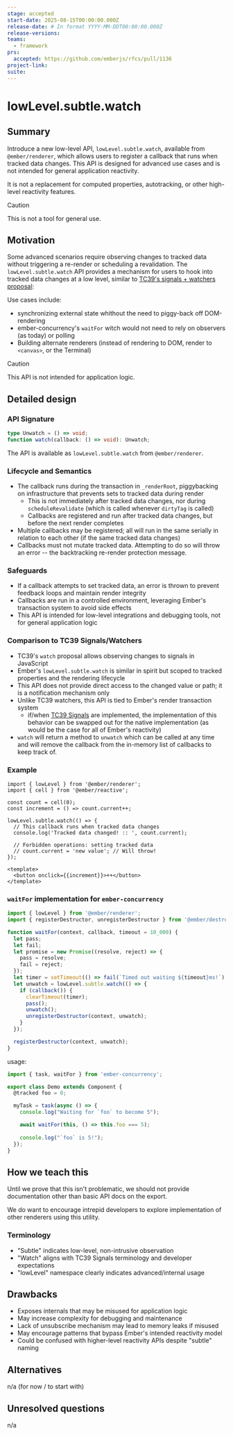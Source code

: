 ```yaml
---
stage: accepted
start-date: 2025-08-15T00:00:00.000Z
release-date: # In format YYYY-MM-DDT00:00:00.000Z
release-versions:
teams: 
  - framework
prs:
  accepted: https://github.com/emberjs/rfcs/pull/1136
project-link:
suite: 
---
```


<!--- 
Directions for above: 

stage: Leave as is
start-date: Fill in with today's date, 2032-12-01T00:00:00.000Z
release-date: Leave as is
release-versions: Leave as is
teams: Include only the [team(s)](README.md#relevant-teams) for which this RFC applies
prs:
  accepted: Fill this in with the URL for the Proposal RFC PR
project-link: Leave as is
suite: Leave as is
-->

<!-- Replace "RFC title" with the title of your RFC -->

# lowLevel.subtle.watch

## Summary

Introduce a new low-level API, `lowLevel.subtle.watch`, available from `@ember/renderer`, which allows users to register a callback that runs when tracked data changes. This API is designed for advanced use cases and is not intended for general application reactivity.

It is not a replacement for computed properties, autotracking, or other high-level reactivity features.

> [!CAUTION]
> This is not a tool for general use. 

[tc39-signals]: https://github.com/tc39/proposal-signals

## Motivation

Some advanced scenarios require observing changes to tracked data without triggering a re-render or scheduling a revalidation. The `lowLevel.subtle.watch` API provides a mechanism for users to hook into tracked data changes at a low level, similar to [TC39's signals + watchers proposal][tc39-signals]:

Use cases include:
- synchronizing external state whithout the need to piggy-back off DOM-rendering
- ember-concurrency's `waitFor` witch would not need to rely on observers (as today) or polling
- Building alternate renderers (instead of rendering to DOM, render to `<canvas>`, or the Terminal)

> [!CAUTION]
> This API is not intended for application logic.

## Detailed design

### API Signature

```ts
type Unwatch = () => void;
function watch(callback: () => void): Unwatch;
```

The API is available as `lowLevel.subtle.watch` from `@ember/renderer`.

### Lifecycle and Semantics

- The callback runs during the transaction in `_renderRoot`, piggybacking on infrastructure that prevents sets to tracked data during render
  - This is not immediately after tracked data changes, nor during `scheduleRevalidate` (which is called whenever `dirtyTag` is called)
  - Callbacks are registered and run after tracked data changes, but before the next render completes
- Multiple callbacks may be registered; all will run in the same serially in relation to each other (if the same tracked data changes)
- Callbacks must not mutate tracked data. Attempting to do so will throw an error -- the backtracking re-render protection message.

### Safeguards

- If a callback attempts to set tracked data, an error is thrown to prevent feedback loops and maintain render integrity
- Callbacks are run in a controlled environment, leveraging Ember's transaction system to avoid side effects
- This API is intended for low-level integrations and debugging tools, not for general application logic

### Comparison to TC39 Signals/Watchers

- TC39's  `watch` proposal allows observing changes to signals in JavaScript
- Ember's `lowLevel.subtle.watch` is similar in spirit but scoped to tracked properties and the rendering lifecycle
- This API does not provide direct access to the changed value or path; it is a notification mechanism only
- Unlike TC39 watchers, this API is tied to Ember's render transaction system
  - if/when [TC39 Signals][tc39-signals] are implemented, the implementation of this behavior can be swapped out for the native implementation (as would be the case for all of Ember's reactivity)
- `watch` will return a method to `unwatch` which can be called at any time and will remove the callback from the in-memory list of callbacks to keep track of.

### Example

```gjs
import { lowLevel } from '@ember/renderer';
import { cell } from '@ember/reactive';

const count = cell(0);
const increment = () => count.current++;

lowLevel.subtle.watch(() => {
  // This callback runs when tracked data changes
  console.log('Tracked data changed! :: ', count.current);
  
  // Forbidden operations: setting tracked data
  // count.current = 'new value'; // Will throw!
});

<template>
  <button onclick={{increment}}>++</button>
</template>
```

### `waitFor` implementation for `ember-concurrency`

```js
import { lowLevel } from '@ember/renderer';
import { registerDestructor, unregisterDestructor } from '@ember/destroyable';

function waitFor(context, callback, timeout = 10_000) {
  let pass;
  let fail;
  let promise = new Promise((resolve, reject) => {
    pass = resolve;
    fail = reject;
  });
  let timer = setTimeout(() => fail(`Timed out waiting ${timeout}ms!`), timeout);
  let unwatch = lowLevel.subtle.watch(() => {
    if (callback()) {
      clearTimeout(timer);
      pass();
      unwatch();
      unregisterDestructor(context, unwatch);
    }
  });

  registerDestructor(context, unwatch);
}
```

usage:
```js
import { task, waitFor } from 'ember-concurrency';

export class Demo extends Component {
  @tracked foo = 0;

  myTask = task(async () => {
    console.log("Waiting for `foo` to become 5");

    await waitFor(this, () => this.foo === 5);
    
    console.log("`foo` is 5!");
  });
}
```

## How we teach this

Until we prove that this isn't problematic, we should not provide documentation other than basic API docs on the export.

We do want to encourage intrepid developers to explore implementation of other renderers using this utility.

### Terminology

- "Subtle" indicates low-level, non-intrusive observation
- "Watch" aligns with TC39 Signals terminology and developer expectations
- "lowLevel" namespace clearly indicates advanced/internal usage

## Drawbacks

- Exposes internals that may be misused for application logic
- May increase complexity for debugging and maintenance
- Lack of unsubscribe mechanism may lead to memory leaks if misused
- May encourage patterns that bypass Ember's intended reactivity model
- Could be confused with higher-level reactivity APIs despite "subtle" naming

## Alternatives

n/a (for now / to start with)

## Unresolved questions

n/a